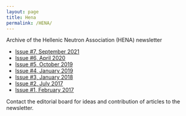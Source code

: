 ```yaml
---
layout: page
title: Hena
permalink: /HENA/
---
```


Archive of the Hellenic Neutron Association (HENA) newsletter 

- [Issue #7, September 2021]({{site.baseurl}}/assets/HENA-Newsletter-7th-issue.pdf)
- [Issue #6, April 2020]({{site.baseurl}}/assets/HENA_newsletter_6.pdf)
- [Issue #5, October 2019]({{site.baseurl}}/assets/HENA_newsletter_5.pdf)
- [Issue #4, January 2019]({{site.baseurl}}/assets/HENA_newsletter_4.pdf)
- [Issue #3, January 2018]({{site.baseurl}}/assets/HENA_newsletter_3.pdf)
- [Issue #2, July 2017]({{site.baseurl}}/assets/HENA_newsletter_2.pdf)
- [Issue #1, February 2017]({{site.baseurl}}/assets/HENA_newsletter_1.pdf)


Contact the editorial board for ideas and contribution of articles to the newsletter.
